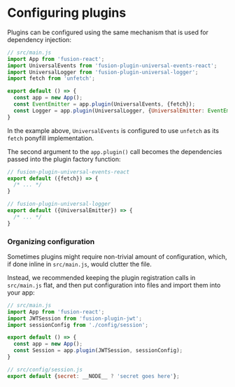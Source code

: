 # Configuring plugins

Plugins can be configured using the same mechanism that is used for dependency injection:

```js
// src/main.js
import App from 'fusion-react';
import UniversalEvents from 'fusion-plugin-universal-events-react';
import UniversalLogger from 'fusion-plugin-universal-logger';
import fetch from 'unfetch';

export default () => {
  const app = new App();
  const EventEmitter = app.plugin(UniversalEvents, {fetch});
  const Logger = app.plugin(UniversalLogger, {UniversalEmitter: EventEmitter});
}
```

In the example above, `UniversalEvents` is configured to use `unfetch` as its `fetch` ponyfill implementation.

The second argument to the `app.plugin()` call becomes the dependencies passed into the plugin factory function:

```js
// fusion-plugin-universal-events-react
export default ({fetch}) => {
  /* ... */
}

// fusion-plugin-universal-logger
export default ({UniversalEmitter}) => {
  /* ... */
}
```

### Organizing configuration

Sometimes plugins might require non-trivial amount of configuration, which, if done inline in `src/main.js`, would clutter the file.

Instead, we recommended keeping the plugin registration calls in `src/main.js` flat, and then put configuration into files and import them into your app:

```js
// src/main.js
import App from 'fusion-react';
import JWTSession from 'fusion-plugin-jwt';
import sessionConfig from './config/session';

export default () => {
  const app = new App();
  const Session = app.plugin(JWTSession, sessionConfig);
}

// src/config/session.js
export default {secret: __NODE__ ? 'secret goes here'};
```